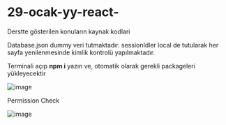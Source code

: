 # 29-ocak-yy-react-
Derstte gösterilen konuların kaynak kodlari

<p>Database.json dummy veri tutmaktadır. sessionIdler local de tutularak her sayfa yenilenmesinde kimlik kontrolü yapılmaktadır.</p>
<p>Terminali açıp <b>npm i</b> yazın ve, otomatik olarak gerekli packageleri yükleyecektir</p>

![image](https://github.com/AysKrimn/29-ocak-yy-react-/assets/83617943/652b9c05-c881-4116-b598-b58347a6fa8e)

<p>Permission Check</p>

![image](https://github.com/AysKrimn/29-ocak-yy-react-/assets/83617943/935a7d05-7ffa-4520-b159-89de3bc6a183)
